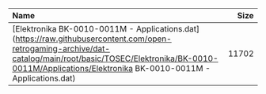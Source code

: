 |Name|Size|
|:---|---:|
|[Elektronika BK-0010-0011M - Applications.dat](https://raw.githubusercontent.com/open-retrogaming-archive/dat-catalog/main/root/basic/TOSEC/Elektronika/BK-0010-0011M/Applications/Elektronika BK-0010-0011M - Applications.dat)|11702|
